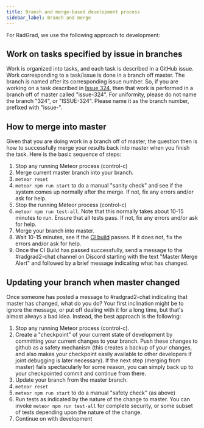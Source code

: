 ```yaml
---
title: Branch and merge-based development process
sidebar_label: Branch and merge
---
```


For RadGrad, we use the following approach to development:

## Work on tasks specified by issue in branches

Work is organized into tasks, and each task is described in a GitHub issue. Work corresponding to a task/issue is done in a branch off master. The branch is named after its corresponding issue number. So, if you are working on a task described in [Issue 324](https://github.com/radgrad/radgrad2/issues/324), then that work is performed in a branch off of master called "issue-324".  For uniformity, please do not name the branch "324", or "ISSUE-324".  Please name it as the branch number, prefixed with "issue-".

## How to merge into master

Given that you are doing work in a branch off of master, the question then is how to successfully merge your results back into master when you finish the task. Here is the basic sequence of steps:

  1. Stop any running Meteor process (control-c)
  2. Merge current master branch into your branch.
  3. `meteor reset`
  4. `meteor npm run start` to do a manual "sanity check" and see if the system comes up normally after the merge. If not, fix any errors and/or ask for help.
  5. Stop the running Meteor process (control-c)
  6. `meteor npm run test-all`. Note that this normally takes about 10-15 minutes to run.  Ensure that all tests pass. If not, fix any errors and/or ask for help.
  7. Merge your branch into master.
  8. Wait 10-15 minutes, see if the [CI build](https://github.com/radgrad/radgrad2/actions) passes. If it does not, fix the errors and/or ask for help.
  9. Once the CI Build has passed successfully, send a message to the #radgrad2-chat channel on Discord starting with the text "Master Merge Alert" and followed by a brief message indicating what has changed.

## Updating your branch when master changed

Once someone has posted a message to #radgrad2-chat indicating that master has changed, what do you do?  Your first inclination might be to ignore the message, or put off dealing with it for a long time, but that's almost always a bad idea. Instead, the best approach is the following:

  1. Stop any running Meteor process (control-c).
  2. Create a "checkpoint" of your current state of development by committing your current changes to your branch. Push these changes to github as a safety mechanism (this creates a backup of your changes, and also makes your checkpoint easily available to other developers if joint debugging is later necessary). If the next step (merging from master) fails spectacularly for some reason, you can simply back up to your checkpointed commit and continue from there.
  3. Update your branch from the master branch.
  4. `meteor reset`
  5. `meteor npm run start` to do a manual "safety check" (as above)
  6. Run tests as indicated by the nature of the change to master. You can invoke `meteor npm run test-all` for complete security, or some subset of tests depending upon the nature of the change.
  7. Continue on with development

